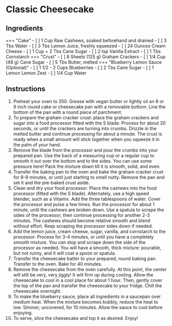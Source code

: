 # Classic Cheesecake

## Ingredients

=== "Cake"
    - [ ] 1 Cup Raw Cashews, soaked beforehand and drained
    - [ ] 3 Tbs Water
    - [ ] 3 Tbs Lemon Juice, freshly squeezed
    - [ ] 24 Ounces Cream Cheese
    - [ ] 1 Cup + 2 Tbs Cane Sugar
    - [ ] 2 tsp Vanilla Extract
    - [ ] 1 Tbs Cornstarch
=== "Crust"
    - [ ] 8 Sheets (125 g) Graham Crackers
    - [ ] 1/4 Cup (48 g) Cane Sugar
    - [ ] 5 Tbs Butter, melted
=== "Blueberry Lemon Sauce (Optional)"
    - [ ] 1 1/2 - 2 Cups Blueberries
    - [ ] 2 Tbs Cane Sugar
    - [ ] 1 Lemon Lemon Zest
    - [ ] 1/4 Cup Water

## Instructions

1. Preheat your oven to 350. Grease with vegan butter or lightly oil an 8 or 9 inch round cake or cheesecake pan with a removable bottom. Line the bottom of the pan with a round piece of parchment.
2. To prepare the graham cracker crust: place the graham crackers and sugar into a food processor fitted with the S blade. Process for about 20 seconds, or until the crackers are turning into crumbs. Drizzle in the melted butter and continue processing for about a minute. The crust is ready when a small amount will stick together when you squeeze it in the palm of your hand.
3. Remove the blade from the processor and pour the crumbs into your prepared pan. Use the back of a measuring cup or a regular cup to smooth it out over the bottom and to the sides. You can use some pressure here! Pack the mixture down till it is smooth, solid, and even.
4. Transfer the baking pan to the oven and bake the graham cracker crust for 8-9 minutes, or until just starting to smell nutty. Remove the pan and set it and the pre-baked crust aside.
5. Clean and dry your food processor. Place the cashews into the food processor (fitted with the S blade). Alternately, use a high speed blender, such as a Vitamix. Add the three tablespoons of water. Cover the processor and pulse a few times. Run the processor for about 1 minute, until the cashews are broken down. Use a spatula to scrape the sides of the processor, then continue processing for another 2-3 minutes. The cashews should become relative smooth and blend without effort. Keep scraping the processor sides down if needed.
6. Add the lemon juice, cream cheese, sugar, vanilla, and cornstarch to the processor. Process for 3-4 minutes, or until you have a completely smooth mixture. You can stop and scrape down the side of the processor as needed. You will have a smooth, thick mixture: pourable, but not runny, and it will coat a spoon or spatula.
7. Transfer the cheesecake batter to your prepared, round baking pan. Transfer to the oven. Bake for 40 minutes.
8. Remove the cheesecake from the oven carefully. At this point, the center will still be very, very jiggly! It will firm up during cooling. Allow the cheesecake to cool in a cool place for about 1 hour. Then, gently cover the top of the pan and transfer the cheesecake to your fridge. Chill the cheesecake overnight.
9. To make the blueberry sauce, place all ingredients in a saucepan over medium heat. When the mixture becomes bubbly, reduce the heat to low. Simmer, uncovered, for 10 minutes. Allow the sauce to cool before enjoying.
10. To serve, slice the cheesecake and top it as desired. Enjoy!
